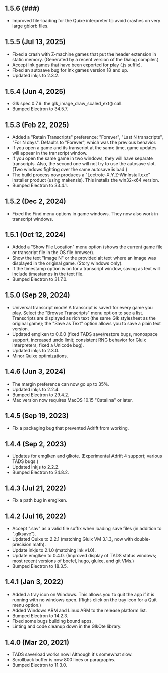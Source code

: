 
## 1.5.6 (###)

- Improved file-loading for the Quixe interpreter to avoid crashes on very large gblorb files.

## 1.5.5 (Jul 13, 2025)

- Fixed a crash with Z-machine games that put the header extension in static memory. (Generated by a recent version of the Dialog compiler.)
- Accept Ink games that have been exported for play (.js suffix).
- Fixed an autosave bug for Ink games version 18 and up.
- Updated inkjs to 2.3.2.

## 1.5.4 (Jun 4, 2025)

- Glk spec 0.7.6: the glk_image_draw_scaled_ext() call.
- Bumped Electron to 34.5.7.

## 1.5.3 (Feb 22, 2025)

- Added a "Retain Transcripts" preference: "Forever", "Last N transcripts", "For N days". Defaults to "Forever", which was the previous behavior.
- If you open a game and its transcript at the same time, game updates will appear in the transcript window.
- If you open the same game in two windows, they will have separate transcripts. Also, the second one will not try to use the autosave slot. (Two windows fighting over the same autosave is bad.)
- The build process now produces a "Lectrote-X.Y.Z-WinInstall.exe" installer product (using makensis). This installs the win32-x64 version.
- Bumped Electron to 33.4.1.

## 1.5.2 (Dec 2, 2024)

- Fixed the Find menu options in game windows. They now also work in transcript windows.

## 1.5.1 (Oct 12, 2024)

- Added a "Show File Location" menu option (shows the current game file or transcript file in the OS file browser).
- Show the text "Image N" or the provided alt text where an image was displayed in the original game. (Story windows only).
- If the timestamp option is on for a transcript window, saving as text will include timestamps in the text file.
- Bumped Electron to 31.7.0.

## 1.5.0 (Sep 29, 2024)

- Universal transcript mode! A transcript is saved for every game you play. Select the "Browse Transcripts" menu option to see a list. Transcripts are displayed as rich text (the same Glk stylesheet as the original game); the "Save as Text" option allows you to save a plain text version.
- Updated emglken to 0.6.0 (fixed TADS save/restore bugs, monospace support, increased undo limit; consistent RNG behavior for Glulx interpreters; fixed a Unicode bug).
- Updated inkjs to 2.3.0.
- Minor Quixe optimizations.

## 1.4.6  (Jun 3, 2024)

- The margin preference can now go up to 35%.
- Updated inkjs to 2.2.4.
- Bumped Electron to 29.4.2.
- Mac version now requires MacOS 10.15 "Catalina" or later.

## 1.4.5  (Sep 19, 2023)

- Fix a packaging bug that prevented Adrift from working.

## 1.4.4  (Sep 2, 2023)

- Updates for emglken and glkote. (Experimental Adrift 4 support; various TADS bugs.)
- Updated inkjs to 2.2.2.
- Bumped Electron to 24.8.2.

## 1.4.3  (Jul 21, 2022)

- Fix a path bug in emglken.

## 1.4.2  (Jul 16, 2022)

- Accept ".sav" as a valid file suffix when loading save files (in addition to ".glksave").
- Updated Quixe to 2.2.1 (matching Glulx VM 3.1.3, now with double-precision math).
- Update inkjs to 2.1.0 (matching ink v1.0).
- Update emglken to 0.4.0. (Improved display of TADS status windows; most recent versions of bocfel, hugo, glulxe, and git VMs.)
- Bumped Electron to 18.3.5.

## 1.4.1  (Jan 3, 2022)

- Added a tray icon on Windows. This allows you to quit the app if it is running with no windows open. (Right-click on the tray icon for a Quit menu option.)
- Added Windows ARM and Linux ARM to the release platform list.
- Bumped Electron to 14.2.3.
- Fixed some bugs building bound apps.
- Linting and code cleanup down in the GlkOte library.

## 1.4.0  (Mar 20, 2021)

- TADS save/load works now! Although it's somewhat slow.
- Scrollback buffer is now 800 lines or paragraphs.
- Bumped Electron to 11.3.0.
